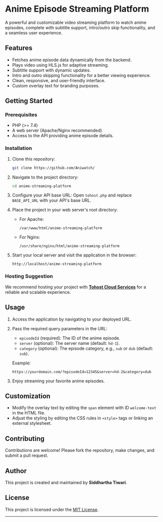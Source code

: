 # Anime Episode Streaming Platform

A powerful and customizable video streaming platform to watch anime episodes, complete with subtitle support, intro/outro skip functionality, and a seamless user experience.

## Features
- Fetches anime episode data dynamically from the backend.
- Plays video using HLS.js for adaptive streaming.
- Subtitle support with dynamic updates.
- Intro and outro skipping functionality for a better viewing experience.
- Clean, responsive, and user-friendly interface.
- Custom overlay text for branding purposes.

## Getting Started

### Prerequisites
- PHP (>= 7.4)
- A web server (Apache/Nginx recommended)
- Access to the API providing anime episode details.

### Installation

1. Clone this repository:
   ```bash
   git clone https://github.com/Aniwatch/
   ```

2. Navigate to the project directory:
   ```bash
   cd anime-streaming-platform
   ```

3. Configure your API base URL:
   Open `tohost.php` and replace `BASE_API_URL` with your API's base URL.

4. Place the project in your web server's root directory:
   - For Apache:
     ```
     /var/www/html/anime-streaming-platform
     ```
   - For Nginx:
     ```
     /usr/share/nginx/html/anime-streaming-platform
     ```

5. Start your local server and visit the application in the browser:
   ```
   http://localhost/anime-streaming-platform
   ```

### Hosting Suggestion
We recommend hosting your project with **[Tohost Cloud Services](https://tohost.in)** for a reliable and scalable experience.

## Usage
1. Access the application by navigating to your deployed URL.
2. Pass the required query parameters in the URL:
   - `episodeId` (required): The ID of the anime episode.
   - `server` (optional): The server name (default: `hd-1`).
   - `category` (optional): The episode category, e.g., `sub` or `dub` (default: `sub`).

   Example:
   ```
   https://yourdomain.com/?episodeId=12345&server=hd-2&category=dub
   ```

3. Enjoy streaming your favorite anime episodes.

## Customization
- Modify the overlay text by editing the `span` element with ID `welcome-text` in the HTML file.
- Adjust the styling by editing the CSS rules in `<style>` tags or linking an external stylesheet.

## Contributing
Contributions are welcome! Please fork the repository, make changes, and submit a pull request.

## Author
This project is created and maintained by **Siddhartha Tiwari**.

## License
This project is licensed under the [MIT License](LICENSE).

---
